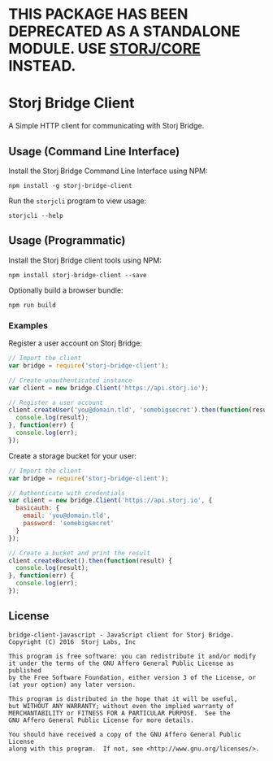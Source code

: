 # THIS PACKAGE HAS BEEN DEPRECATED AS A STANDALONE MODULE. USE [STORJ/CORE](https://github.com/storj/core) INSTEAD.

Storj Bridge Client
===================

A Simple HTTP client for communicating with Storj Bridge.

Usage (Command Line Interface)
------------------------------

Install the Storj Bridge Command Line Interface using NPM:

```
npm install -g storj-bridge-client
```

Run the `storjcli` program to view usage:

```
storjcli --help
```

Usage (Programmatic)
--------------------

Install the Storj Bridge client tools using NPM:

```
npm install storj-bridge-client --save
```

Optionally build a browser bundle:

```
npm run build
```

### Examples

Register a user account on Storj Bridge:

```js
// Import the client
var bridge = require('storj-bridge-client');

// Create unauthenticated instance
var client = new bridge.Client('https://api.storj.io');

// Register a user account
client.createUser('you@domain.tld', 'somebigsecret').then(function(result) {
  console.log(result);
}, function(err) {
  console.log(err);
});
```

Create a storage bucket for your user:

```js
// Import the client
var bridge = require('storj-bridge-client');

// Authenticate with credentials
var client = new bridge.Client('https://api.storj.io', {
  basicauth: {
    email: 'you@domain.tld',
    password: 'somebigsecret'
  }
});

// Create a bucket and print the result
client.createBucket().then(function(result) {
  console.log(result);
}, function(err) {
  console.log(err);
});
```

License
-------

```
bridge-client-javascript - JavaScript client for Storj Bridge.
Copyright (C) 2016  Storj Labs, Inc

This program is free software: you can redistribute it and/or modify
it under the terms of the GNU Affero General Public License as published
by the Free Software Foundation, either version 3 of the License, or
(at your option) any later version.

This program is distributed in the hope that it will be useful,
but WITHOUT ANY WARRANTY; without even the implied warranty of
MERCHANTABILITY or FITNESS FOR A PARTICULAR PURPOSE.  See the
GNU Affero General Public License for more details.

You should have received a copy of the GNU Affero General Public License
along with this program.  If not, see <http://www.gnu.org/licenses/>.
```
